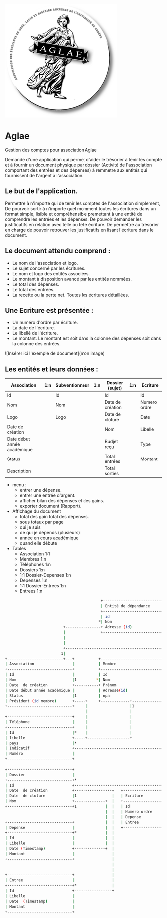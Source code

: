 ![](pictures/Logo_Aglae_364.png)
# Aglae
Gestion des comptes pour association Aglae

Demande d'une application qui permet d'aider le trésorier à tenir les compte et à fournir un document physique
par dossier (Activité de l'association comportant des entrées et des dépenses) à remmetre aux entités qui 
fournissent de l'argent à l'association.

## Le but de l'application.
Permettre à n'importe qui de tenir les comptes de l'association simplement,
De pourvoir sortir à n'importe quel momment toutes les écritures dans un format simple, lisible et compréhensible
premettant à une entité de comprendre les entrées et les dépenses.
De pouvoir demander les justificatifs en relation avec telle ou telle écriture.
De permettre au trésorier en charge de pouvoir retrouver les justificatifs en lisant l'écriture dans le document.

## Le document attendu comprend :
- Le nom de l'association et logo.
- Le sujet concerné par les écritures.
- Le nom et logo des entités associées.
- Le montant à disposition avancé par les entités nommées.
- Le total des dépenses.
- Le total des entrées.
- La recette ou la perte net.
Toutes les écritures détaillées.

## Une Ecriture est présentée :
- Un numéro d'ordre par écriture.
- La date de l'écriture.
- Le libellé de l'écriture.
- Le montant.
Le montant est soit dans la colonne des dépenses soit dans la colonne des entrées.

![Insérer ici l'exemple de document](mon image)

## Les entités et leurs données :
| Association                 |1:n| Subventionneur |1:n| Dossier (sujet)   |1:n| Ecriture     |
|-----------------------------|---|----------------|---|-------------------|---|--------------|
| Id                          |   | Id             |   | Id                |   | Id           |
| Nom                         |   | Nom            |   | Date  de création |   | Numero ordre |
| Logo                        |   | Logo           |   | Date  de cloture  |   | Date         |
| Date  de création           |   |                |   | Nom               |   | Libelle      |
| Date début année académique |   |                |   | Budjet reçu       |   | Type         |
| Status                      |   |                |   | Total entrées     |   | Montant      |
| Description                 |   |                |   | Total sorties     |   |              |

- menu :
  - entrer une dépense.
  - entrer une entrée d'argent.
  - afficher bilan des dépenses et des gains.
  - exporter document (Rapport).
- Affichage du document
  - total des gain total des dépenses.
  - sous totaux par page
  - qui je suis 
  - de qui je dépends (plusieurs)
  - année en cours académique
  - quand elle débute
 - Tables
   - Association 1:1
   - Membres 1:n
   - Téléphones 1:n
   - Dossiers 1:n
   - 1:1 Dossier-Depenses 1:n
   - Depenses 1:n
   - 1:1 Dossier-Entrees 1:n
   - Entrees 1:n

```bash 
                                           +---------------------------+
                                           | Entité de dépendance      |
                                           +---------------------------+1
                                           | id                        +----------------------------------------+
                                          *| Nom                       |1                                       |
                          +----------------+ Adresse (id)              +-----------------------+                |
                          |                +---------------------------+                       |                |
                          |                                                                    |                |
                          |                                                                    |                |
                          +--------------------------------------------------------+           |1               |
                         1|                                                        |    +------+------------+   |
+-------------------------+---+           +-----------------------------+          |    | Adresse           |   |
| Association                 |           | Membre                      |          |    +-------------------+   |
+-----------------------------+           +-----------------------------+          |    | Rue               |   |
| Id                          |           | Id                          |          |    | Numero            |   |
| Nom                         |1         *| Nom                         |1         | 1  | Npa               |   |
| Date  de création           +-----------+ Prénom                      +---------------+ Ville             |   |
| Date début année académique |           | Adresse(id)                 |          |    | Canton            |   |
| Status                      |1          | npa                         |          |    | Pays              |   |
| Président (id membre)       +-----+     +-------------+---------------+          |    +-------------------+   |
+-----------------------------+     |                   |1                         |                            |
                                    |                   |                          |                            |
+-----------------------------+     |                   |                          |                            |
| Téléphone                   |     |                   |                          |                            |
+-----------------------------+     |                   |                          |                            |
| Id                          |*    |                   |                          |                            |
| libelle                     +-----+-------------------+                          |                            |
| pays                        |*                                                   |                            |
| Indicatif                   +---------------------------------------------------------------------------------+
| Numéro                      |                                                    |
+-----------------------------+                                                    |
                                                                                   |
+-----------------------------+                                                    |
| Dossier                     |                                                    |
+-----------------------------+*                                                   |
| Id                          +----------------------------------------------------+
| Date  de création           +-----------------+   +---------------------------+ 
| Date  de cloture            |1                |   | Ecriture                  |
| Nom                         +--------------+  |   +---------------------------+
+-----------------------------+1             |  |   | Id                        |
                                             |  |   | Numero ordre              |
                                             |  |   | Depense                   |
+-----------------------------+              |  |   | Entree                    |
| Depense                     |              |  |   +---------------------------+
+-----------------------------+*             |  |
| Id                          |              |  |
| Libelle                     |              |  |
| Date (Timestamp)            +--------------+  |
| Montant                     |                 |
+-----------------------------+                 |
                                                |
                                                |
+-----------------------------+                 |
| Entree                      |                 |
+-----------------------------+*                |
| Id                          +-----------------+
| Libelle                     | 
| Date  (Timestamp)           | 
| Montant                     |
+-----------------------------+

```
